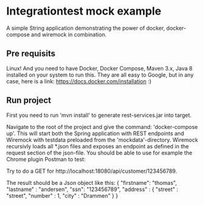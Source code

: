 # Integrationtest mock example

A simple String application demonstrating the power of docker, docker-compose and wiremock in combination.

## Pre requisits
Linux! And you need to have Docker, Docker Compose, Maven 3.x, Java 8 installed on your system to run this. They are all easy to Google, but in any case, here is a link: https://docs.docker.com/installation :) 

## Run project

First you need to run 'mvn install' to generate rest-services.jar into target.

Navigate to the root of the project and give the command: 'docker-compose up'. This will start both the Spring application with REST endpoints and Wiremock with testdata preloaded from the 'mockdata'-directory. Wiremock recursivly loads all *.json files and exposes an endpoint as defined in the request section of the json-file.
You should be able to use for example the Chrome plugin Postman to test: 

Try to do a GET for http://localhost:18080/api/customer/123456789.

The result should be a Json object like this:
{
      "firstname": "thomas",
      "lastname" : "andersen",
      "ssn": "123456789",
      "address" :
        {
          "street" : "street",
          "number" : 1,
          "city" : "Drammen"
        }
}


